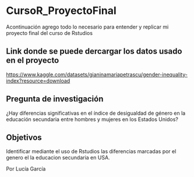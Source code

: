 # CursoR_ProyectoFinal
Acontinuación agrego todo lo necesario para entender y replicar mi proyecto final del curso de Rstudios


## Link donde se puede dercargar los datos usado en el proyecto
https://www.kaggle.com/datasets/gianinamariapetrascu/gender-inequality-index?resource=download

## Pregunta de investigación
¿Hay diferencias significativas en el índice de desigualdad de género en la educación secundaria entre hombres y mujeres en los Estados Unidos?

## Objetivos
Identificar mediante el uso de Rstudios las diferencias marcadas por el genero el la educacion secundaria en USA. 

Por Lucía García
